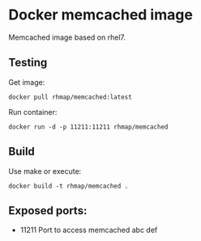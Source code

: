 # Docker memcached image

Memcached image based on rhel7.

## Testing

Get image:

`docker pull rhmap/memcached:latest`

Run container:

`docker run -d -p 11211:11211 rhmap/memcached`

## Build

Use make or execute:

`docker build -t rhmap/memcached .`

## Exposed ports:

- 11211
Port to access memcached
abc
def
